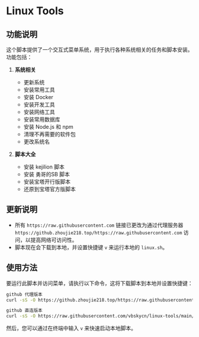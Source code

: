 # Linux Tools

## 功能说明

这个脚本提供了一个交互式菜单系统，用于执行各种系统相关的任务和脚本安装。功能包括：

1. **系统相关**
   - 更新系统
   - 安装常用工具
   - 安装 Docker
   - 安装开发工具
   - 安装网络工具
   - 安装常用数据库
   - 安装 Node.js 和 npm
   - 清理不再需要的软件包
   - 更改系统名

2. **脚本大全**
   - 安装 kejilion 脚本
   - 安装 勇哥的SB 脚本
   - 安装宝塔开行版脚本
   - 还原到宝塔官方版脚本

## 更新说明

- 所有 `https://raw.githubusercontent.com` 链接已更改为通过代理服务器 `https://github.zhoujie218.top/https://raw.githubusercontent.com` 访问，以提高网络可访问性。
- 脚本现在会下载到本地，并设置快捷键 `v` 来运行本地的 `linux.sh`。

## 使用方法

要运行此脚本并访问菜单，请执行以下命令，这将下载脚本到本地并设置快捷键：

```bash
github 代理版本
curl -sS -O https://github.zhoujie218.top/https://raw.githubusercontent.com/vbskycn/linux-tools/main/linux.sh && chmod +x linux.sh && ./linux.sh

github 直连版本
curl -sS -O https://raw.githubusercontent.com/vbskycn/linux-tools/main/linux.sh && chmod +x linux.sh && ./linux.sh
```

然后，您可以通过在终端中输入 `v` 来快速启动本地脚本。